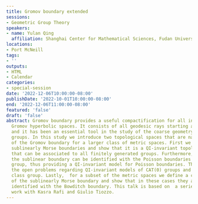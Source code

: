 ```yaml
---
title: Gromov boundary extended
sessions:
- Geometric Group Theory
speakers:
- name: Yulan Qing
  affiliation: Shanghai Center for Mathematical Sciences, Fudan University
locations:
- Port McNeill
tags:
- ''
outputs:
- HTML
- Calendar
categories:
- special-session
date: '2022-12-06T10:00:00-08:00'
publishDate: '2022-10-01T10:00:00-08:00'
end: '2022-12-06T11:00:00-08:00'
featured: 'false'
draft: 'false'
abstract: Gromov boundary provides a useful compactification for all infinite-diameter
  Gromov hyperbolic spaces. It consists of all geodesic rays starting at a given base-point
  and it has been an essential tool in the study of the coarse geometry of hyperbolic
  groups. In this study we introduce two topological spaces that are natural analogs
  of the Gromov boundary for a larger class of metric spaces. First we construct the
  sublinearly Morse boundaries and show that it is a QI-invariant topological space
  that can be associated to all finitely generated groups. Furthermore, for many groups,
  the sublinear boundary can be identified with the Poisson boundaries of the associated
  group, thus providing a QI-invariant model for Poisson boundaries. This result answers
  the open problems regarding QI-invariant models of CAT(0) groups and the mapping
  class group. Lastly,  for a subset of the metric spaces we define a compactification
  of the sublinearly Morse boundary and show that in these cases they are naturally
  identified with the Bowditch boundary. This talk is based on  a series of joint
  work with Kasra Rafi and Giulio Tiozzo.
---
```

